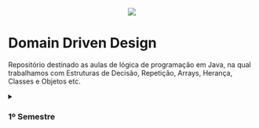 <p align="center">
    <image src="https://github.com/user-attachments/assets/b6be8828-f0a5-49c3-a877-295d5fb9b44d"></image>
</p>

# Domain Driven Design

<p>
  Repositório destinado as aulas de lógica de programação em Java, na qual trabalhamos com Estruturas de Decisão, Repetição, Arrays, Herança, Classes e Objetos etc.
</p>

<details>
    <summary>
        <h3>1º Semestre</h3>
    </summary>

    
</details>
